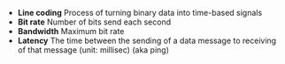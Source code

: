 - **Line coding** Process of turning binary data into time-based signals
- **Bit rate** Number of bits send each second
- **Bandwidth** Maximum bit rate
- **Latency** The time between the sending of a data message to receiving of that message (unit: millisec)  (aka ping)
